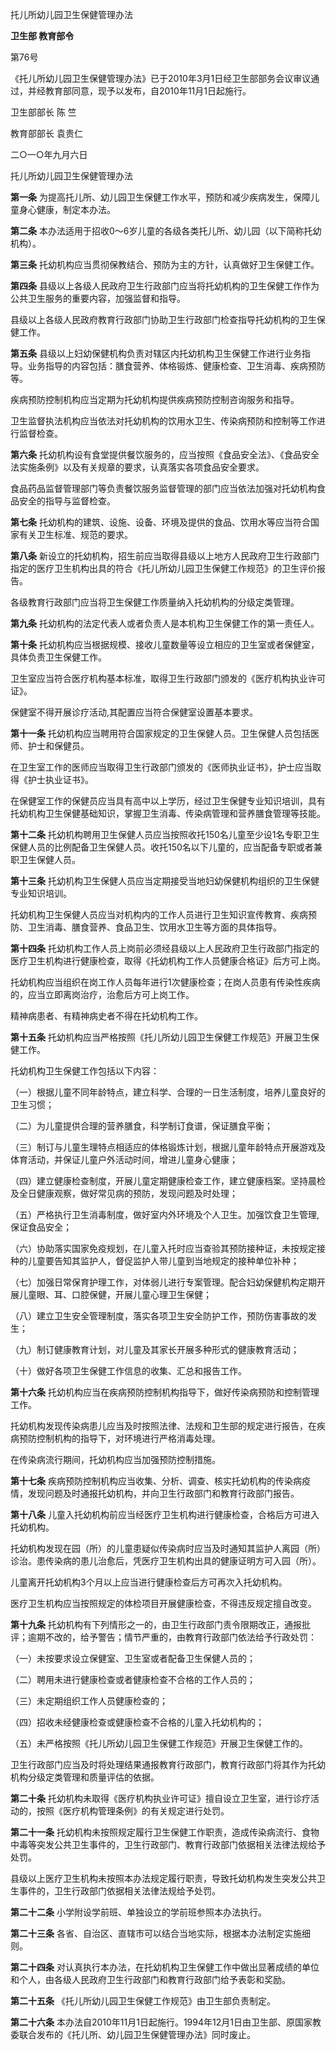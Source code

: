 托儿所幼儿园卫生保健管理办法

**卫生部 教育部令**

第76号

《托儿所幼儿园卫生保健管理办法》已于2010年3月1日经卫生部部务会议审议通过，并经教育部同意，现予以发布，自2010年11月1日起施行。

卫生部部长 陈 竺

教育部部长 袁贵仁

二○一○年九月六日

托儿所幼儿园卫生保健管理办法

**第一条** 为提高托儿所、幼儿园卫生保健工作水平，预防和减少疾病发生，保障儿童身心健康，制定本办法。

**第二条** 本办法适用于招收0～6岁儿童的各级各类托儿所、幼儿园（以下简称托幼机构）。

**第三条** 托幼机构应当贯彻保教结合、预防为主的方针，认真做好卫生保健工作。

**第四条** 县级以上各级人民政府卫生行政部门应当将托幼机构的卫生保健工作作为公共卫生服务的重要内容，加强监督和指导。

县级以上各级人民政府教育行政部门协助卫生行政部门检查指导托幼机构的卫生保健工作。

**第五条** 县级以上妇幼保健机构负责对辖区内托幼机构卫生保健工作进行业务指导。业务指导的内容包括：膳食营养、体格锻炼、健康检查、卫生消毒、疾病预防等。

疾病预防控制机构应当定期为托幼机构提供疾病预防控制咨询服务和指导。

卫生监督执法机构应当依法对托幼机构的饮用水卫生、传染病预防和控制等工作进行监督检查。

**第六条** 托幼机构设有食堂提供餐饮服务的，应当按照《食品安全法》、《食品安全法实施条例》以及有关规章的要求，认真落实各项食品安全要求。

食品药品监督管理部门等负责餐饮服务监督管理的部门应当依法加强对托幼机构食品安全的指导与监督检查。

**第七条** 托幼机构的建筑、设施、设备、环境及提供的食品、饮用水等应当符合国家有关卫生标准、规范的要求。

**第八条** 新设立的托幼机构，招生前应当取得县级以上地方人民政府卫生行政部门指定的医疗卫生机构出具的符合《托儿所幼儿园卫生保健工作规范》的卫生评价报告。

各级教育行政部门应当将卫生保健工作质量纳入托幼机构的分级定类管理。

**第九条** 托幼机构的法定代表人或者负责人是本机构卫生保健工作的第一责任人。

**第十条** 托幼机构应当根据规模、接收儿童数量等设立相应的卫生室或者保健室，具体负责卫生保健工作。

卫生室应当符合医疗机构基本标准，取得卫生行政部门颁发的《医疗机构执业许可证》。

保健室不得开展诊疗活动,其配置应当符合保健室设置基本要求。

**第十一条** 托幼机构应当聘用符合国家规定的卫生保健人员。卫生保健人员包括医师、护士和保健员。

在卫生室工作的医师应当取得卫生行政部门颁发的《医师执业证书》，护士应当取得《护士执业证书》。

在保健室工作的保健员应当具有高中以上学历，经过卫生保健专业知识培训，具有托幼机构卫生保健基础知识，掌握卫生消毒、传染病管理和营养膳食管理等技能。

**第十二条** 托幼机构聘用卫生保健人员应当按照收托150名儿童至少设1名专职卫生保健人员的比例配备卫生保健人员。收托150名以下儿童的，应当配备专职或者兼职卫生保健人员。

**第十三条** 托幼机构卫生保健人员应当定期接受当地妇幼保健机构组织的卫生保健专业知识培训。

托幼机构卫生保健人员应当对机构内的工作人员进行卫生知识宣传教育、疾病预防、卫生消毒、膳食营养、食品卫生、饮用水卫生等方面的具体指导。

**第十四条** 托幼机构工作人员上岗前必须经县级以上人民政府卫生行政部门指定的医疗卫生机构进行健康检查，取得《托幼机构工作人员健康合格证》后方可上岗。

托幼机构应当组织在岗工作人员每年进行1次健康检查；在岗人员患有传染性疾病的，应当立即离岗治疗，治愈后方可上岗工作。

精神病患者、有精神病史者不得在托幼机构工作。

**第十五条** 托幼机构应当严格按照《托儿所幼儿园卫生保健工作规范》开展卫生保健工作。

托幼机构卫生保健工作包括以下内容：

（一）根据儿童不同年龄特点，建立科学、合理的一日生活制度，培养儿童良好的卫生习惯；

（二）为儿童提供合理的营养膳食，科学制订食谱，保证膳食平衡；

（三）制订与儿童生理特点相适应的体格锻炼计划，根据儿童年龄特点开展游戏及体育活动，并保证儿童户外活动时间，增进儿童身心健康；

（四）建立健康检查制度，开展儿童定期健康检查工作，建立健康档案。坚持晨检及全日健康观察，做好常见病的预防，发现问题及时处理；

（五）严格执行卫生消毒制度，做好室内外环境及个人卫生。加强饮食卫生管理,保证食品安全；

（六）协助落实国家免疫规划，在儿童入托时应当查验其预防接种证，未按规定接种的儿童要告知其监护人，督促监护人带儿童到当地规定的接种单位补种；

（七）加强日常保育护理工作，对体弱儿进行专案管理。配合妇幼保健机构定期开展儿童眼、耳、口腔保健，开展儿童心理卫生保健；

（八）建立卫生安全管理制度，落实各项卫生安全防护工作，预防伤害事故的发生；

（九）制订健康教育计划，对儿童及其家长开展多种形式的健康教育活动；

（十）做好各项卫生保健工作信息的收集、汇总和报告工作。

**第十六条** 托幼机构应当在疾病预防控制机构指导下，做好传染病预防和控制管理工作。

托幼机构发现传染病患儿应当及时按照法律、法规和卫生部的规定进行报告，在疾病预防控制机构的指导下，对环境进行严格消毒处理。

在传染病流行期间，托幼机构应当加强预防控制措施。

**第十七条** 疾病预防控制机构应当收集、分析、调查、核实托幼机构的传染病疫情，发现问题及时通报托幼机构，并向卫生行政部门和教育行政部门报告。

**第十八条** 儿童入托幼机构前应当经医疗卫生机构进行健康检查，合格后方可进入托幼机构。

托幼机构发现在园（所）的儿童患疑似传染病时应当及时通知其监护人离园（所）诊治。患传染病的患儿治愈后，凭医疗卫生机构出具的健康证明方可入园（所）。

儿童离开托幼机构3个月以上应当进行健康检查后方可再次入托幼机构。

医疗卫生机构应当按照规定的体检项目开展健康检查，不得违反规定擅自改变。

**第十九条** 托幼机构有下列情形之一的，由卫生行政部门责令限期改正，通报批评；逾期不改的，给予警告；情节严重的，由教育行政部门依法给予行政处罚：

（一）未按要求设立保健室、卫生室或者配备卫生保健人员的；

（二）聘用未进行健康检查或者健康检查不合格的工作人员的；

（三）未定期组织工作人员健康检查的；

（四）招收未经健康检查或健康检查不合格的儿童入托幼机构的；

（五）未严格按照《托儿所幼儿园卫生保健工作规范》开展卫生保健工作的。

卫生行政部门应当及时将处理结果通报教育行政部门，教育行政部门将其作为托幼机构分级定类管理和质量评估的依据。

**第二十条** 托幼机构未取得《医疗机构执业许可证》擅自设立卫生室，进行诊疗活动的，按照《医疗机构管理条例》的有关规定进行处罚。

**第二十一条** 托幼机构未按照规定履行卫生保健工作职责，造成传染病流行、食物中毒等突发公共卫生事件的，卫生行政部门、教育行政部门依据相关法律法规给予处罚。

县级以上医疗卫生机构未按照本办法规定履行职责，导致托幼机构发生突发公共卫生事件的，卫生行政部门依据相关法律法规给予处罚。

**第二十二条** 小学附设学前班、单独设立的学前班参照本办法执行。

**第二十三条** 各省、自治区、直辖市可以结合当地实际，根据本办法制定实施细则。

**第二十四条** 对认真执行本办法，在托幼机构卫生保健工作中做出显著成绩的单位和个人，由各级人民政府卫生行政部门和教育行政部门给予表彰和奖励。

**第二十五条** 《托儿所幼儿园卫生保健工作规范》由卫生部负责制定。

**第二十六条** 本办法自2010年11月1日起施行。1994年12月1日由卫生部、原国家教委联合发布的《托儿所、幼儿园卫生保健管理办法》同时废止。
